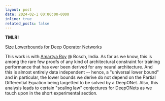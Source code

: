 ```yaml
---
layout: post
date: 2024-02-1 00:00:00-0000
inline: true
related_posts: false
---
```


<b>TMLR!</b>

[Size Lowerbounds for Deep Operator Networks](https://openreview.net/pdf?id=RwmWODTNFE)

This work is with [Amartya Roy](https://www.linkedin.com/in/amartyaroy7/?originalSubdomain=in) @ Bosch, India. As far as we know, this is among the rare few proofs of any kind of architectural constraint for training performance that has ever been derived for any neural architecture. And this is almost entirely data independent -- hence, a "universal lower bound" and in particular, the lower bounds we derive do not depend on the Partial Differential Equation being targetted to be solved by a DeepONet. Also, this analysis leads to certain "scaling law" conjectures for DeepONets as we touch upon in the short experimental section.


